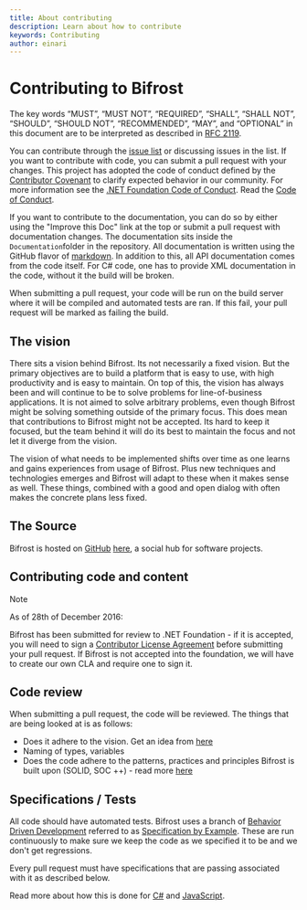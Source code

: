```yaml
---
title: About contributing
description: Learn about how to contribute
keywords: Contributing
author: einari
---
```


# Contributing to Bifrost

The key words “MUST”, “MUST NOT”, “REQUIRED”, “SHALL”, “SHALL NOT”, “SHOULD”, “SHOULD NOT”,
“RECOMMENDED”, “MAY”, and “OPTIONAL” in this document are to be interpreted as described in
[RFC 2119](https://tools.ietf.org/html/rfc2119).

You can contribute through the [issue list](https://github.com/dolittle/Bifrost/issues) or discussing issues in the list.
If you want to contribute with code, you can submit a pull request with your changes.
This project has adopted the code of conduct defined by the [Contributor Covenant](http://contributor-covenant.org/) to clarify expected behavior in our community.
For more information see the [.NET Foundation Code of Conduct](http://www.dotnetfoundation.org/code-of-conduct). Read the [Code of Conduct](../CODE_OF_CONDUCT.md).

If you want to contribute to the documentation, you can do so by either using the "Improve this Doc" link at the top or
submit a pull request with documentation changes. The documentation sits inside the ``Documentation``folder in the repository.
All documentation is written using the GitHub flavor of [markdown](https://guides.github.com/features/mastering-markdown/).
In addition to this, all API documentation comes from the code itself.
For C# code, one has to provide XML documentation in the code, without it the build will be broken.

When submitting a pull request, your code will be run on the build server where it will be compiled and automated tests are ran.
If this fail, your pull request will be marked as failing the build.

## The vision

There sits a vision behind Bifrost. Its not necessarily a fixed vision. But the primary objectives are to build a platform that is easy
to use, with high productivity and is easy to maintain. On top of this, the vision has always been and will continue to be to solve
problems for line-of-business applications. It is not aimed to solve arbitrary problems, even though Bifrost might be solving something
outside of the primary focus. This does mean that contributions to Bifrost might not be accepted. Its hard to keep it focused, but
the team behind it will do its best to maintain the focus and not let it diverge from the vision.

The vision of what needs to be implemented shifts over time as one learns and gains experiences from usage of Bifrost. Plus new
techniques and technologies emerges and Bifrost will adapt to these when it makes sense as well. These things, combined with a good
and open dialog with often makes the concrete plans less fixed.

## The Source

Bifrost is hosted on [GitHub](http://github.com) [here](http://github.com/dolittle/bifrost), a social hub for software projects.

## Contributing code and content

> [!Note]
> As of 28th of December 2016:

Bifrost has been submitted for review to .NET Foundation - if it is accepted, you will need to sign a
[Contributor License Agreement](https://cla2.dotnetfoundation.org/) before submitting your pull request.
If Bifrost is not accepted into the foundation, we will have to create our own CLA and require one to sign it.

## Code review

When submitting a pull request, the code will be reviewed.
The things that are being looked at is as follows:

- Does it adhere to the vision. Get an idea from [here](overview.md)
- Naming of types, variables
- Does the code adhere to the patterns, practices and principles Bifrost is built upon (SOLID, SOC ++) - read more [here](overview.md)

## Specifications / Tests

All code should have automated tests.
Bifrost uses a branch of [Behavior Driven Development](http://en.wikipedia.org/wiki/Behavior-driven_development) referred to
as [Specification by Example](http://specificationbyexample.com). These are run continuously to make sure we keep the code as
we specified it to be and we don't get regressions.

Every pull request must have specifications that are passing associated with it as described below.

Read more about how this is done for [C#](csharp_specifications.md) and [JavaScript](javascript_specifications.md).